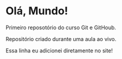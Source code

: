 # Olá, Mundo! 
 Primeiro reposotório do curso Git e GitHoub.
 
 Repositório criado durante uma aula ao vivo.

Essa linha eu adicionei diretamente no site! 
